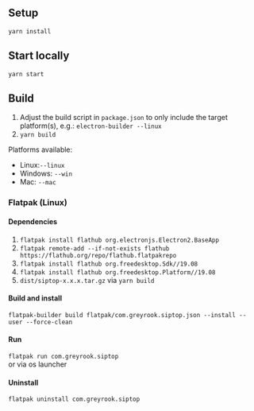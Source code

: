 ## Setup

`yarn install`

## Start locally

`yarn start`

## Build

1. Adjust the build script in `package.json` to only include the target platform(s), e.g.: `electron-builder --linux`  
2. `yarn build`

Platforms available: 
- Linux:`--linux`
- Windows: `--win`
- Mac: `--mac`

### Flatpak (Linux)

#### Dependencies

1. `flatpak install flathub org.electronjs.Electron2.BaseApp`
2. `flatpak remote-add --if-not-exists flathub https://flathub.org/repo/flathub.flatpakrepo`
3. `flatpak install flathub org.freedesktop.Sdk//19.08`
4. `flatpak install flathub org.freedesktop.Platform//19.08`
5. `dist/siptop-x.x.x.tar.gz` via `yarn build`

#### Build and install

`flatpak-builder build flatpak/com.greyrook.siptop.json --install --user --force-clean`

#### Run

`flatpak run com.greyrook.siptop`  
or via os launcher

#### Uninstall

`flatpak uninstall com.greyrook.siptop`
